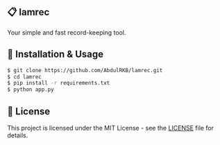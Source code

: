 ## 📋 lamrec  
Your simple and fast record-keeping tool.

## 🚀 Installation & Usage
```bash
$ git clone https://github.com/AbdulRKB/lamrec.git
$ cd lamrec
$ pip install -r requirements.txt
$ python app.py
```

## 📝 License
This project is licensed under the MIT License - see the [LICENSE](LICENSE) file for details.